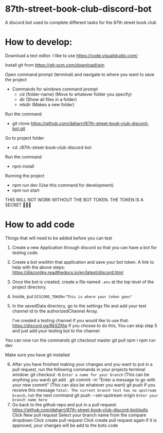 # 87th-street-book-club-discord-bot
A discord bot used to complete different tasks for the 87th street book club

# How to develop:

Download a text editor. I like to use https://code.visualstudio.com/

Install git from https://git-scm.com/download/win

Open command prompt (terminal) and navigate to where you want to save the project
  - Commands for windows command prompt
      - cd {folder-name} (Move to whatever folder you specify)
      - dir (Show all files in a folder)
      - mkdir (Makes a new folder)

Run the command 
  - git clone https://github.com/daharri/87th-street-book-club-discord-bot.git

Go to project folder
  - cd ./87th-street-book-club-discord-bot
  
Run the command
  - npm install

Running the project
   - npm run dev  (Use this command for development)
   - npm run start

THIS WILL NOT WORK WITHOUT THE BOT TOKEN. THE TOKEN IS A SECRET 🤫🤫🤫


# How to add code

Things that will need to be added before you can test

1. Create a new Application through discord so that you can have a bot for testing code.
2. Create a bot wwithin that application and save your bot token.
      A link to help with the above steps: https://discordpy.readthedocs.io/en/latest/discord.html
      
3. Once the bot is created, create a file named `.env` at the top level of the project directory.
4. Inside, put `DISCORD_TOKEN="This is where your token goes"`

5. In the savedData directory, go to the settings file and add your test channel id to the authorizedChannel Array.

   I've created a testing channel if you would like to use that: https://discord.gg/RkSZKtp
   If you choose to do this, You can skip step 5 and just add your testing bot to the channel

You can now run the commands
  git checkout master
  git pull
  npm i
  npm run dev
  
Make sure you have git installed

6. After you have finished making your changes and you want to put in a pull request, run the following commands in your projects terminal window:
   git checkout -b `Enter a name for your branch` (This can be anything you want)
   git add .
   git commit -m "Enter a message to go with your new commit" (This can also be whatever you want)
   git push
     If you receive this message `fatal: The current branch test has no upstream branch`, run the next command
        git push --set-upstream origin `Enter your branch name here`
7. Go back to the github repo and put in a pull request: https://github.com/daharri/87th-street-book-club-discord-bot/pulls
    Click New pull request
    Select your branch name from the compare dropdown
    Click create pull request
    Click create pull request again
    If it is approved, your changes will be add to the bots code
